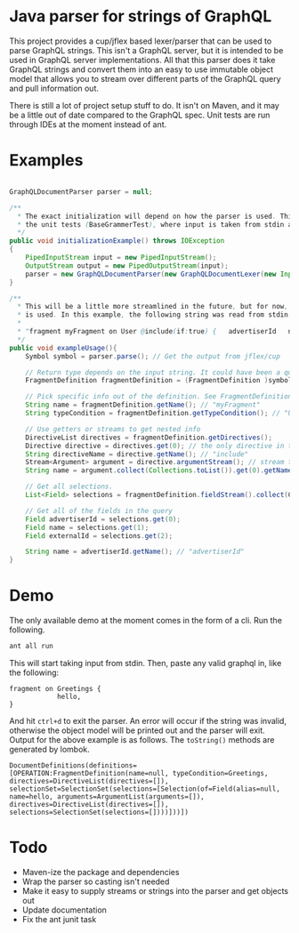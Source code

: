 # Java parser for strings of GraphQL

This project provides a cup/jflex based lexer/parser that can be used to parse GraphQL strings. This
isn't a GraphQL server, but it is intended to be used in GraphQL server implementations. All that
this parser does it take GraphQL strings and convert them into an easy to use immutable object model that
allows you to stream over different parts of the GraphQL query and pull information out.

There is still a lot of project setup stuff to do. It isn't on Maven, and it may be a little out of
date compared to the GraphQL spec. Unit tests are run through IDEs at the moment instead of ant.

# Examples

```java

GraphQLDocumentParser parser = null;

/**
  * The exact initialization will depend on how the parser is used. This example is taken from
  * the unit tests (BaseGrammerTest), where input is taken from stdin and fed into the parser.
  */
public void initializationExample() throws IOException
{
    PipedInputStream input = new PipedInputStream();
    OutputStream output = new PipedOutputStream(input);
    parser = new GraphQLDocumentParser(new GraphQLDocumentLexer(new InputStreamReader(input)));
}

/**
  * This will be a little more streamlined in the future, but for now, this is how the parser
  * is used. In this example, the following string was read from stdin.
  *
  * "fragment myFragment on User @include(if:true) {   advertiserId   name   externalId }"
  */
public void exampleUsage(){
    Symbol symbol = parser.parse(); // Get the output from jflex/cup

    // Return type depends on the input string. It could have been a query, or a document if the input was different
    FragmentDefinition fragmentDefinition = (FragmentDefinition )symbol.value;

    // Pick specific info out of the definition. See FragmentDefinition.java
    String name = fragmentDefinition.getName(); // "myFragment"
    String typeCondition = fragmentDefinition.getTypeCondition(); // "User"

    // Use getters or streams to get nested info
    DirectiveList directives = fragmentDefinition.getDirectives();
    Directive directive = directives.get(0); // the only directive in the grpahql string above
    String directiveName = directive.getName(); // "include"
    Stream<Argument> argument = directive.argumentStream(); // stream the only arguments directly out of the directives
    String name = argument.collect(Collections.toList()).get(0).getName(); // "if"

    // Get all selections.
    List<Field> selections = fragmentDefinition.fieldStream().collect(Collectors.toList());

    // Get all of the fields in the query
    Field advertiserId = selections.get(0);
    Field name = selections.get(1);
    Field externalId = selections.get(2);

    String name = advertiserId.getName(); // "advertiserId"
}
```

# Demo
The only available demo at the moment comes in the form of a cli. Run the
following.

```sh
ant all run
```

This will start taking input from stdin. Then, paste any valid graphql in, like
the following:

```
fragment on Greetings {
            hello,
}
```

And hit `ctrl+d` to exit the parser. An error will occur if the string was
invalid, otherwise the object model will be printed out and the parser will
exit. Output for the above example is as follows. The `toString()` methods are
generated by lombok.

```
DocumentDefinitions(definitions=[OPERATION:FragmentDefinition(name=null, typeCondition=Greetings, directives=DirectiveList(directives=[]), selectionSet=SelectionSet(selections=[Selection(of=Field(alias=null, name=hello, arguments=ArgumentList(arguments=[]), directives=DirectiveList(directives=[]), selections=SelectionSet(selections=[])))]))])
```

# Todo
* Maven-ize the package and dependencies
* Wrap the parser so casting isn't needed
* Make it easy to supply streams or strings into the parser and get objects out
* Update documentation
* Fix the ant junit task




